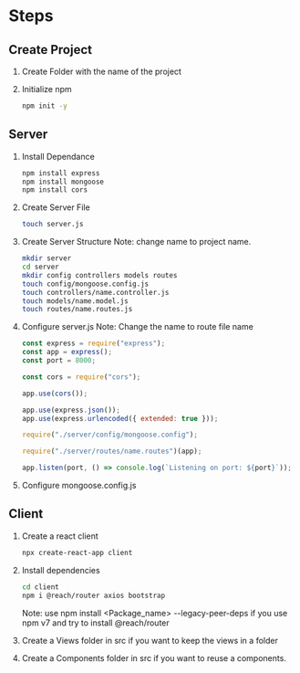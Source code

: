 # Steps

## Create Project

1. Create Folder with the name of the project
2. Initialize npm

   ```bash
   npm init -y
   ```

## Server

1. Install Dependance

   ```bash
   npm install express
   npm install mongoose
   npm install cors
   ```

2. Create Server File

   ```bash
   touch server.js
   ```

3. Create Server Structure
   Note: change name to project name.

   ```bash
   mkdir server
   cd server
   mkdir config controllers models routes
   touch config/mongoose.config.js
   touch controllers/name.controller.js
   touch models/name.model.js
   touch routes/name.routes.js
   ```

4. Configure server.js
   Note: Change the name to route file name

   ```js
   const express = require("express");
   const app = express();
   const port = 8000;

   const cors = require("cors");

   app.use(cors());

   app.use(express.json());
   app.use(express.urlencoded({ extended: true }));

   require("./server/config/mongoose.config");

   require("./server/routes/name.routes")(app);

   app.listen(port, () => console.log(`Listening on port: ${port}`));
   ```

5. Configure mongoose.config.js

## Client

1. Create a react client

   ```bash
   npx create-react-app client
   ```

2. Install dependencies

   ```bash
   cd client
   npm i @reach/router axios bootstrap
   ```

   Note: use npm install <Package_name> --legacy-peer-deps if you use npm v7 and try to install @reach/router

3. Create a Views folder in src if you want to keep the views in a folder
4. Create a Components folder in src if you want to reuse a components.
